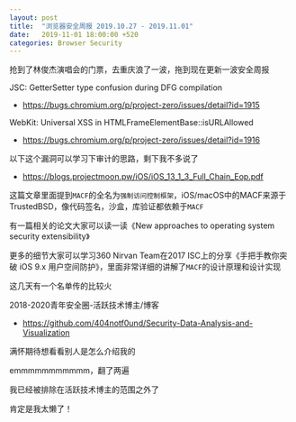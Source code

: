 ```yaml
---
layout: post
title:  "浏览器安全周报 2019.10.27 - 2019.11.01"
date:   2019-11-01 18:00:00 +520
categories: Browser Security
---
```


抢到了林俊杰演唱会的门票，去重庆浪了一波，拖到现在更新一波安全周报

JSC: GetterSetter type confusion during DFG compilation
- https://bugs.chromium.org/p/project-zero/issues/detail?id=1915

WebKit: Universal XSS in HTMLFrameElementBase::isURLAllowed
- https://bugs.chromium.org/p/project-zero/issues/detail?id=1916

以下这个漏洞可以学习下审计的思路，剩下我不多说了
- https://blogs.projectmoon.pw/iOS/iOS_13_1_3_Full_Chain_Eop.pdf

这篇文章里面提到`MACF`的全名为`强制访问控制框架`，iOS/macOS中的MACF来源于TrustedBSD，像代码签名，沙盒，库验证都依赖于`MACF`

有一篇相关的论文大家可以读一读《New approaches to operating system security extensibility》

更多的细节大家可以学习360 Nirvan Team在2017 ISC上的分享《手把手教你突破 iOS 9.x 用户空间防护》，里面非常详细的讲解了`MACF`的设计原理和设计实现

这几天有一个名单传的比较火

2018-2020青年安全圈-活跃技术博主/博客
- https://github.com/404notf0und/Security-Data-Analysis-and-Visualization

满怀期待想看看别人是怎么介绍我的

emmmmmmmmmmm，翻了两遍

我已经被排除在活跃技术博主的范围之外了

肯定是我太懒了！